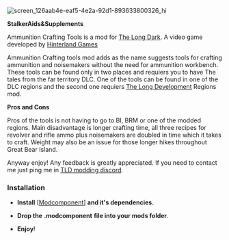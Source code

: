 ![screen_126aab4e-eaf5-4e2a-92d1-893633800326_hi](https://github.com/user-attachments/assets/3a9f5f8c-8ed4-4e32-a71f-1e3202007e1a)

****StalkerAids&Supplements****

Ammunition Crafting Tools is a mod for [The Long Dark](https://www.thelongdark.com). 
A video game developed by [Hinterland Games](https://hinterlandgames.com/)

Ammunition Crafting tools mod adds as the name suggests tools for crafting ammunition and noisemakers without the need for ammunition workbench.
These tools can be found only in two places and requiers you to have The tales from the far territory DLC.
One of the tools can be found in one of the DLC regions and the second one requiers [The Long Development](https://discord.gg/97xM7k8nCH) Regions mod.

**Pros and Cons**

Pros of the tools is not having to go to BI, BRM or one of the modded regions.
Main disadvantage is longer crafting time, all three recipes for revolver and rifle ammo plus noisemakers are doubled in time
which it takes to craft. Weight may also be an issue for those longer hikes throughout Great Bear Island.

Anyway enjoy! Any feedback is greatly appreciated.
If you need to contact me just ping me in [TLD modding discord](https://discord.com/invite/nb2jQez).


### Installation

- **Install** [[Modcomponent](https://github.com/dommrogers/ModComponent/releases/tag/6.3.1)] **and it's dependencies.**

- **Drop the** **.modcomponent** **file into your mods folder**.
- **Enjoy**!
